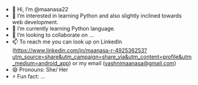 - 👋 Hi, I’m @maanasa22
- 👀 I’m interested in learning Python and also slightly inclined towards web development.
- 🌱 I’m currently learning Python language.
- 💞️ I’m looking to collaborate on ...
- 📫 To reach me you can look up on LinkedIn (https://www.linkedin.com/in/maanasa-r-492536253?utm_source=share&utm_campaign=share_via&utm_content=profile&utm_medium=android_app) or my email (vashnimaanasa@gmail.com)
- 😄 Pronouns: She/ Her
- ⚡ Fun fact: ...

<!---
maanasa22/maanasa22 is a ✨ special ✨ repository because its `README.md` (this file) appears on your GitHub profile.
You can click the Preview link to take a look at your changes.
--->
